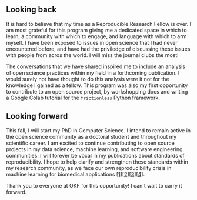## Looking back

It is hard to believe that my time as a Reproducible Research Fellow is over. I am most grateful for this program giving me a dedicated space in which to learn, a community with which to engage, and language with which to arm myself. I have been exposed to issues in open science that I had never encountered before, and have had the priviledge of discussing these issues with people from acros the world. I will miss the journal clubs the most!

The conversations that we have shared inspired me to include an analysis of open science practices within my field in a forthcoming publication. I would surely not have thought to do this analysis were it not for the knowledge I gained as a fellow. This program was also my first opportunity to contribute to an open source project, by workshopping docs and writing a Google Colab tutorial for the `frictionless` Python framework. 

## Looking forward

This fall, I will start my PhD in Computer Science. I intend to remain active in the open science community as a doctoral student and throughout my scientific career. I am excited to continue contributing to open source projects in my data science, machine learning, and software engineering communities. I will forever be vocal in my publications about standards of reproducibility. I hope to help clarify and strengthen these standards within my research community, as we face our own reproducibility crisis in machine learning for biomedical applications [[1]](https://stm.sciencemag.org/content/13/586/eabb1655)[[2]](https://idp.nature.com/authorize/casa?redirect_uri=https://www.nature.com/articles/s41586-020-2766-y&casa_token=7YMpxmLqxGgAAAAA:IwHzuUS9Ny1zPMYJ3khrwT2L6QmbIm_hH_XAzkQagtIxtilBGU3KzWI1YBLfh2CV-aYOo0Xkj4AXM2Yt)[[3]](https://www.nature.com/articles/s42256-021-00307-0)[[4]](https://pubs.rsna.org/doi/10.1148/ryai.2020200029).

Thank you to everyone at OKF for this opportunity! I can't wait to carry it forward.
